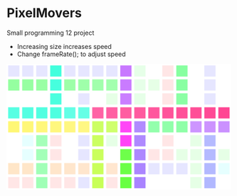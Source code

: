 # PixelMovers
Small programming 12 project

- Increasing size increases speed
- Change frameRate(); to adjust speed

![](https://github.com/anventia/PixelMovers/blob/main/Movers/Screenshot%20(264).png)
